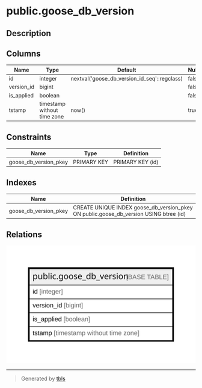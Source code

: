 # public.goose_db_version

## Description

## Columns

| Name | Type | Default | Nullable | Children | Parents | Comment |
| ---- | ---- | ------- | -------- | -------- | ------- | ------- |
| id | integer | nextval('goose_db_version_id_seq'::regclass) | false |  |  |  |
| version_id | bigint |  | false |  |  |  |
| is_applied | boolean |  | false |  |  |  |
| tstamp | timestamp without time zone | now() | true |  |  |  |

## Constraints

| Name | Type | Definition |
| ---- | ---- | ---------- |
| goose_db_version_pkey | PRIMARY KEY | PRIMARY KEY (id) |

## Indexes

| Name | Definition |
| ---- | ---------- |
| goose_db_version_pkey | CREATE UNIQUE INDEX goose_db_version_pkey ON public.goose_db_version USING btree (id) |

## Relations

![er](public.goose_db_version.svg)

---

> Generated by [tbls](https://github.com/k1LoW/tbls)
